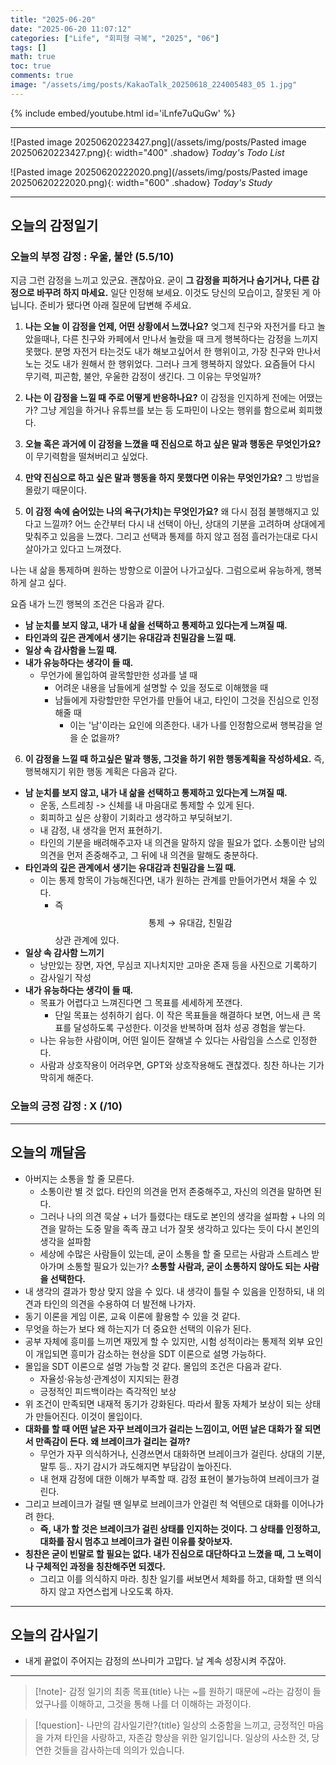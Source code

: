 ```yaml
---
title: "2025-06-20"
date: "2025-06-20 11:07:12"
categories: ["Life", "회피형 극복", "2025", "06"]
tags: []
math: true
toc: true
comments: true
image: "/assets/img/posts/KakaoTalk_20250618_224005483_05 1.jpg"
---
```


{% include embed/youtube.html id='iLnfe7uQuGw' %}



---

![Pasted image 20250620223427.png](/assets/img/posts/Pasted image 20250620223427.png){: width="400" .shadow}
_Today's Todo List_

![Pasted image 20250620222020.png](/assets/img/posts/Pasted image 20250620222020.png){: width="600" .shadow}
_Today's Study_

---
## 오늘의 감정일기

### 오늘의 부정 감정 : 우울, 불안 (5.5/10)

지금 그런 감정을 느끼고 있군요. 괜찮아요. 굳이 **그 감정을 피하거나 숨기거나, 다른 감정으로 바꾸려 하지 마세요.** 일단 인정해 보세요. 이것도 당신의 모습이고, 잘못된 게 아닙니다. 준비가 됐다면 아래 질문에 답변해 주세요.

1. **나는 오늘 이 감정을 언제, 어떤 상황에서 느꼈나요?**
엊그제 친구와 자전거를 타고 놀았을때나, 다른 친구와 카페에서 만나서 놀랐을 때 크게 행복하다는 감정을 느끼지 못했다. 분명 자전거 타는것도 내가 해보고싶어서 한 행위이고, 가장 친구와 만나서 노는 것도 내가 원해서 한 행위었다. 그러나 크게 행복하지 않았다. 요즘들어 다시 무기력, 피곤함, 불안, 우울한 감정이 생긴다. 그 이유는 무엇일까?

2. **나는 이 감정을 느낄 때 주로 어떻게 반응하나요?**
이 감정을 인지하게 전에는 어땠는가? 그냥 게임을 하거나 유튜브를 보는 등 도파민이 나오는 행위를 함으로써 회피했다.

3. **오늘 혹은 과거에 이 감정을 느꼈을 때 진심으로 하고 싶은 말과 행동은 무엇인가요?**
이 무기력함을 떨쳐버리고 싶었다.

4. **만약 진심으로 하고 싶은 말과 행동을 하지 못했다면 이유는 무엇인가요?**
그 방법을 몰랐기 때문이다.

5. **이 감정 속에 숨어있는 나의 욕구(가치)는 무엇인가요?**
왜 다시 점점 불행해지고 있다고 느낄까? 어느 순간부터 다시 내 선택이 아닌, 상대의 기분을 고려하며 상대에게 맞춰주고 있음을 느꼈다. 그리고 선택과 통제를 하지 않고 점점 흘러가는대로 다시 살아가고 있다고 느껴졌다.

나는 내 삶을 통제하며 원하는 방향으로 이끌어 나가고싶다. 그럼으로써 유능하게, 행복하게 살고 싶다.

요즘 내가 느낀 행복의 조건은 다음과 같다.
- **남 눈치를 보지 않고, 내가 내 삶을 선택하고 통제하고 있다는게 느껴질 때.**
- **타인과의 깊은 관계에서 생기는 유대감과 친밀감을 느낄 때.**
- **일상 속 감사함을 느낄 때.**
- **내가 유능하다는 생각이 들 때.**
	- 무언가에 몰입하여 괄목할만한 성과를 낼 때
		- 어려운 내용을 남들에게 설명할 수 있을 정도로 이해했을 때
		- 남들에게 자랑할만한 무언가를 만들어 내고, 타인이 그것을 진심으로 인정해줄 때
			- 이는 '남'이라는 요인에 의존한다. 내가 나를 인정함으로써 행복감을 얻을 순 없을까?

6. **이 감정을 느낄 때 하고싶은 말과 행동, 그것을 하기 위한 행동계획을 작성하세요.**
즉, 행복해지기 위한 행동 계획은 다음과 같다.

- **남 눈치를 보지 않고, 내가 내 삶을 선택하고 통제하고 있다는게 느껴질 때.**
	- 운동, 스트레칭 -> 신체를 내 마음대로 통제할 수 있게 된다.
	- 회피하고 싶은 상황이 기회라고 생각하고 부딪혀보기.
	- 내 감정, 내 생각을 먼저 표현하기.
	- 타인의 기분을 배려해주고자 내 의견을 말하지 않을 필요가 없다. 소통이란 남의 의견을 먼저 존중해주고, 그 뒤에 내 의견을 말해도 충분하다.
- **타인과의 깊은 관계에서 생기는 유대감과 친밀감을 느낄 때.**
	- 이는 통제 항목이 가능해진다면, 내가 원하는 관계를 만들어가면서 채울 수 있다.
		- 즉 $$\text{통제} \to \text{유대감, 친밀감}$$ 상관 관계에 있다.
- **일상 속 감사함 느끼기**
	- 낭만있는 장면, 자연, 무심코 지나치지만 고마운 존재 등을 사진으로 기록하기
	- 감사일기 작성
- **내가 유능하다는 생각이 들 때.**
	- 목표가 어렵다고 느껴진다면 그 목표를 세세하게 쪼갠다. 
		- 단일 목표는 성취하기 쉽다. 이 작은 목표들을 해결하다 보면, 어느새 큰 목표를 달성하도록 구성한다. 이것을 반복하며 점차 성공 경험을 쌓는다.
	- 나는 유능한 사람이며, 어떤 일이든 잘해낼 수 있다는 사람임을 스스로 인정한다.
	- 사람과 상호작용이 어려우면, GPT와 상호작용해도 괜찮겠다. 칭찬 하나는 기가막히게 해준다.

### 오늘의 긍정 감정 : X (/10)

---
## 오늘의 깨달음

- 아버지는 소통을 할 줄 모른다.
	- 소통이란 별 것 없다. 타인의 의견을 먼저 존중해주고, 자신의 의견을 말하면 된다.
	- 그러나 나의 의견 묵살 + 너가 틀렸다는 태도로 본인의 생각을 설파함 + 나의 의견을 말하는 도중 말을 족족 끊고 너가 잘못 생각하고 있다는 듯이 다시 본인의 생각을 설파함
	- 세상에 수많은 사람들이 있는데, 굳이 소통을 할 줄 모르는 사람과 스트레스 받아가며 소통할 필요가 있는가? **소통할 사람과, 굳이 소통하지 않아도 되는 사람을 선택한다.**
- 내 생각의 결과가 항상 맞지 않을 수 있다. 내 생각이 틀릴 수 있음을 인정하되, 내 의견과 타인의 의견을 수용하여 더 발전해 나가자.
- 동기 이론을 게임 이론, 교육 이론에 활용할 수 있을 것 같다.
- 무엇을 하는가 보다 왜 하는지가 더 중요한 선택의 이유가 된다.
- 공부 자체에 흥미를 느끼면 재밌게 할 수 있지만, 시험 성적이라는 통제적 외부 요인이 개입되면 흥미가 감소하는 현상을 SDT 이론으로 설명 가능하다. 
- 몰입을 SDT 이론으로 설명 가능할 것 같다. 몰입의 조건은 다음과 같다.
	- 자율성·유능성·관계성이 지지되는 환경
	- 긍정적인 피드백이라는 즉각적인 보상
- 위 조건이 만족되면 내재적 동기가 강화된다. 따라서 활동 자체가 보상이 되는 상태가 만들어진다. 이것이 몰입이다.
- **대화를 할 때 어떤 날은 자꾸 브레이크가 걸리는 느낌이고, 어떤 날은 대화가 잘 되면서 만족감이 든다. 왜 브레이크가 걸리는 걸까?**
	- 무언가 자꾸 의식하거나, 신경쓰면서 대화하면 브레이크가 걸린다. 상대의 기분, 말투 등.. 자기 감시가 과도해지면 부담감이 높아진다.
	- 내 현재 감정에 대한 이해가 부족할 때. 감정 표현이 불가능하여 브레이크가 걸린다.
- 그리고 브레이크가 걸릴 땐 일부로 브레이크가 안걸린 척 억텐으로 대화를 이어나가려 한다. 
	- **즉, 내가 할 것은 브레이크가 걸린 상태를 인지하는 것이다. 그 상태를 인정하고, 대화를 잠시 멈추고 브레이크가 걸린 이유를 찾아보자.**
- **칭찬은 굳이 빈말로 할 필요는 없다. 내가 진심으로 대단하다고 느꼈을 때, 그 노력이나 구체적인 과정을 칭찬해주면 되겠다.**
	- 그리고 이를 의식하지 마라. 칭찬 일기를 써보면서 체화를 하고, 대화할 땐 의식하지 않고 자연스럽게 나오도록 하자.

---
## 오늘의 감사일기

- 내게 끝없이 주어지는 감정의 쓰나미가 고맙다. 날 계속 성장시켜 주잖아.

---

> [!note]- 감정 일기의 최종 목표{title}
> 나는 ~를 원하기 때문에 ~라는 감정이 들었구나를 이해하고, 그것을 통해 나를 더 이해하는 과정이다.

> [!question]- 나만의 감사일기란?{title}
> 일상의 소중함을 느끼고, 긍정적인 마음을 가져 타인을 사랑하고, 자존감 향상을 위한 일기입니다. 일상의 사소한 것, 당연한 것들을 감사하는데 의의가 있습니다.